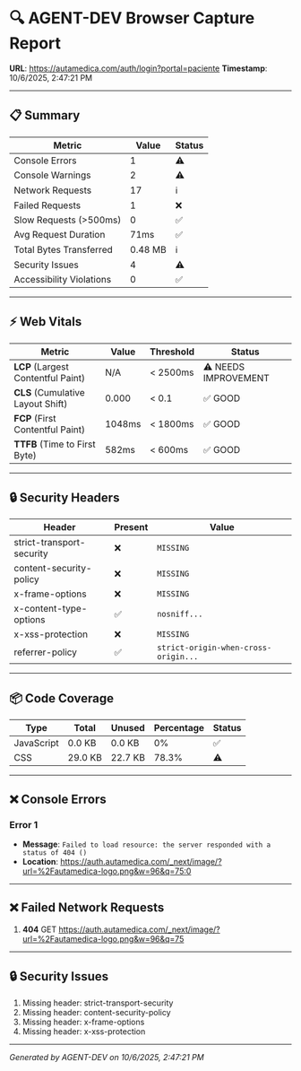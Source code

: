 # 🔍 AGENT-DEV Browser Capture Report

**URL**: https://autamedica.com/auth/login?portal=paciente
**Timestamp**: 10/6/2025, 2:47:21 PM

---

## 📋 Summary

| Metric | Value | Status |
|--------|-------|--------|
| Console Errors | 1 | ⚠️ |
| Console Warnings | 2 | ⚠️ |
| Network Requests | 17 | ℹ️ |
| Failed Requests | 1 | ❌ |
| Slow Requests (>500ms) | 0 | ✅ |
| Avg Request Duration | 71ms | ✅ |
| Total Bytes Transferred | 0.48 MB | ℹ️ |
| Security Issues | 4 | ⚠️ |
| Accessibility Violations | 0 | ✅ |

---

## ⚡ Web Vitals

| Metric | Value | Threshold | Status |
|--------|-------|-----------|--------|
| **LCP** (Largest Contentful Paint) | N/A | < 2500ms | ⚠️ NEEDS IMPROVEMENT |
| **CLS** (Cumulative Layout Shift) | 0.000 | < 0.1 | ✅ GOOD |
| **FCP** (First Contentful Paint) | 1048ms | < 1800ms | ✅ GOOD |
| **TTFB** (Time to First Byte) | 582ms | < 600ms | ✅ GOOD |

---

## 🔒 Security Headers

| Header | Present | Value |
|--------|---------|-------|
| strict-transport-security | ❌ | `MISSING` |
| content-security-policy | ❌ | `MISSING` |
| x-frame-options | ❌ | `MISSING` |
| x-content-type-options | ✅ | `nosniff...` |
| x-xss-protection | ❌ | `MISSING` |
| referrer-policy | ✅ | `strict-origin-when-cross-origin...` |

---

## 📦 Code Coverage

| Type | Total | Unused | Percentage | Status |
|------|-------|--------|------------|--------|
| JavaScript | 0.0 KB | 0.0 KB | 0% | ✅ |
| CSS | 29.0 KB | 22.7 KB | 78.3% | ⚠️ |

---

## ❌ Console Errors

### Error 1

- **Message**: `Failed to load resource: the server responded with a status of 404 ()`
- **Location**: https://auth.autamedica.com/_next/image/?url=%2Fautamedica-logo.png&w=96&q=75:0


---

## ❌ Failed Network Requests

1. **404** GET https://auth.autamedica.com/_next/image/?url=%2Fautamedica-logo.png&w=96&q=75

---

## 🔒 Security Issues

1. Missing header: strict-transport-security
2. Missing header: content-security-policy
3. Missing header: x-frame-options
4. Missing header: x-xss-protection

---

*Generated by AGENT-DEV on 10/6/2025, 2:47:21 PM*
